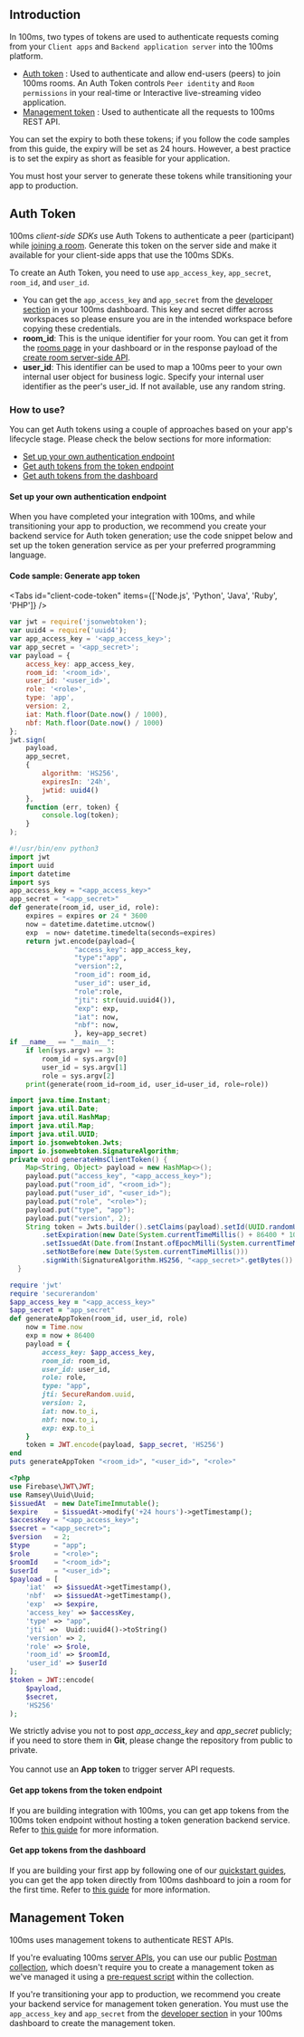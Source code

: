 ## Introduction

In 100ms, two types of tokens are used to authenticate requests coming from your `Client apps` and `Backend application server` into the 100ms platform.

-   [Auth token](#auth-token) : Used to authenticate and allow end-users (peers) to join 100ms rooms. An Auth Token controls `Peer identity` and `Room permissions` in your real-time or Interactive live-streaming video application.
-   [Management token](#management-token) : Used to authenticate all the requests to 100ms REST API.

You can set the expiry to both these tokens; if you follow the code samples from this guide, the expiry will be set as 24 hours. However, a best practice is to set the expiry as short as feasible for your application.

You must host your server to generate these tokens while transitioning your app to production.

## Auth Token

100ms _client-side SDKs_ use Auth Tokens to authenticate a peer (participant) while [joining a room](./../features/join). Generate this token on the server side and make it available for your client-side apps that use the 100ms SDKs.

To create an Auth Token, you need to use `app_access_key`, `app_secret`, `room_id`, and `user_id`.

-   You can get the `app_access_key` and `app_secret` from the [developer section](https://dashboard.100ms.live/developer) in your 100ms dashboard. This key and secret differ across workspaces so please ensure you are in the intended workspace before copying these credentials.
-   **room_id**: This is the unique identifier for your room. You can get it from the [rooms page](https://dashboard.100ms.live/rooms) in your dashboard or in the response payload of the [create room server-side API](/server-side/v2/Rooms/create-via-api).
-   **user_id**: This identifier can be used to map a 100ms peer to your own internal user object for business logic. Specify your internal user identifier as the peer's user_id. If not available, use any random string.

### How to use?

You can get Auth tokens using a couple of approaches based on your app's lifecycle stage. Please check the below sections for more information:

-   [Set up your own authentication endpoint](./../foundation/security-and-tokens#set-up-your-own-authentication-endpoint)
-   [Get auth tokens from the token endpoint](./../foundation/security-and-tokens#get-auth-tokens-from-the-token-endpoint)
-   [Get auth tokens from the dashboard](./../foundation/security-and-tokens#get-auth-tokens-from-the-dashboard)

#### Set up your own authentication endpoint

When you have completed your integration with 100ms, and while transitioning your app to production, we recommend you create your backend service for Auth token generation; use the code snippet below and set up the token generation service as per your preferred programming language.

#### Code sample: Generate app token

<Tabs id="client-code-token" items={['Node.js', 'Python', 'Java', 'Ruby', 'PHP']} />

<Tab id='client-code-token-0'>

```javascript
var jwt = require('jsonwebtoken');
var uuid4 = require('uuid4');
var app_access_key = '<app_access_key>';
var app_secret = '<app_secret>';
var payload = {
    access_key: app_access_key,
    room_id: '<room_id>',
    user_id: '<user_id>',
    role: '<role>',
    type: 'app',
    version: 2,
    iat: Math.floor(Date.now() / 1000),
    nbf: Math.floor(Date.now() / 1000)
};
jwt.sign(
    payload,
    app_secret,
    {
        algorithm: 'HS256',
        expiresIn: '24h',
        jwtid: uuid4()
    },
    function (err, token) {
        console.log(token);
    }
);
```

</Tab>

<Tab id='client-code-token-1'>

```python
#!/usr/bin/env python3
import jwt
import uuid
import datetime
import sys
app_access_key = "<app_access_key>"
app_secret = "<app_secret>"
def generate(room_id, user_id, role):
    expires = expires or 24 * 3600
    now = datetime.datetime.utcnow()
    exp  = now+ datetime.timedelta(seconds=expires)
    return jwt.encode(payload={
                "access_key": app_access_key,
                "type":"app",
                "version":2,
                "room_id": room_id,
                "user_id": user_id,
                "role":role,
                "jti": str(uuid.uuid4()),
                "exp": exp,
                "iat": now,
                "nbf": now,
                }, key=app_secret)
if __name__ == "__main__":
    if len(sys.argv) == 3:
        room_id = sys.argv[0]
        user_id = sys.argv[1]
        role = sys.argv[2]
    print(generate(room_id=room_id, user_id=user_id, role=role))
```

</Tab>

<Tab id='client-code-token-2'  >

```java
import java.time.Instant;
import java.util.Date;
import java.util.HashMap;
import java.util.Map;
import java.util.UUID;
import io.jsonwebtoken.Jwts;
import io.jsonwebtoken.SignatureAlgorithm;
private void generateHmsClientToken() {
    Map<String, Object> payload = new HashMap<>();
    payload.put("access_key", "<app_access_key>");
    payload.put("room_id", "<room_id>");
    payload.put("user_id", "<user_id>");
    payload.put("role", "<role>");
    payload.put("type", "app");
    payload.put("version", 2);
    String token = Jwts.builder().setClaims(payload).setId(UUID.randomUUID().toString())
        .setExpiration(new Date(System.currentTimeMillis() + 86400 * 1000))
        .setIssuedAt(Date.from(Instant.ofEpochMilli(System.currentTimeMillis() - 60000)))
        .setNotBefore(new Date(System.currentTimeMillis()))
        .signWith(SignatureAlgorithm.HS256, "<app_secret>".getBytes()).compact();
  }
```

</Tab>

<Tab id='client-code-token-3'  >

```ruby
require 'jwt'
require 'securerandom'
$app_access_key = "<app_access_key>"
$app_secret = "app_secret"
def generateAppToken(room_id, user_id, role)
    now = Time.now
    exp = now + 86400
    payload = {
        access_key: $app_access_key,
        room_id: room_id,
        user_id: user_id,
        role: role,
        type: "app",
        jti: SecureRandom.uuid,
        version: 2,
        iat: now.to_i,
        nbf: now.to_i,
        exp: exp.to_i
    }
    token = JWT.encode(payload, $app_secret, 'HS256')
end
puts generateAppToken "<room_id>", "<user_id>", "<role>"
```

</Tab>

<Tab id='client-code-token-4'>

```php
<?php
use Firebase\JWT\JWT;
use Ramsey\Uuid\Uuid;
$issuedAt  = new DateTimeImmutable();
$expire    = $issuedAt->modify('+24 hours')->getTimestamp();
$accessKey = "<app_access_key>";
$secret = "<app_secret>";
$version   = 2;
$type      = "app";
$role      = "<role>";
$roomId    = "<room_id>";
$userId    = "<user_id>";
$payload = [
    'iat'  => $issuedAt->getTimestamp(),
    'nbf'  => $issuedAt->getTimestamp(),
    'exp'  => $expire,
    'access_key' => $accessKey,
    'type' => "app",
    'jti' =>  Uuid::uuid4()->toString()
    'version' => 2,
    'role' => $role,
    'room_id' => $roomId,
    'user_id' => $userId
];
$token = JWT::encode(
    $payload,
    $secret,
    'HS256'
);
```

</Tab>

<Note type="warning">
    We strictly advise you not to post <i>app_access_key</i> and <i>app_secret</i> publicly; if you
    need to store them in <strong>Git</strong>, please change the repository from public to private.
    <br />
    <br /> You cannot use an <strong>App token</strong> to trigger server API requests.
</Note>

#### Get app tokens from the token endpoint

If you are building integration with 100ms, you can get app tokens from the 100ms token endpoint without hosting a token generation backend service. Refer to [this guide](./../guides/token-endpoint#get-an-app-token-using-token-endpoint) for more information.

#### Get app tokens from the dashboard

If you are building your first app by following one of our [quickstart guides](/javascript/v2/guides/javascript-quickstart), you can get the app token directly from 100ms dashboard to join a room for the first time. Refer to [this guide](/javascript/v2/guides/token#get-a-temporary-token-from-100ms-dashboard) for more information.

## Management Token

100ms uses management tokens to authenticate REST APIs.

If you're evaluating 100ms [server APIs](/server-side/v2/introduction/basics), you can use our public [Postman collection](/server-side/v2/introduction/postman-guide#fork-the-collection), which doesn't require you to create a management token as we've managed it using a [pre-request script](/server-side/v2/introduction/postman-guide#simplified-token-generation) within the collection.

If you're transitioning your app to production, we recommend you create your backend service for management token generation. You must use the `app_access_key` and `app_secret` from the [developer section](https://dashboard.100ms.live/developer) in your 100ms dashboard to create the management token.
